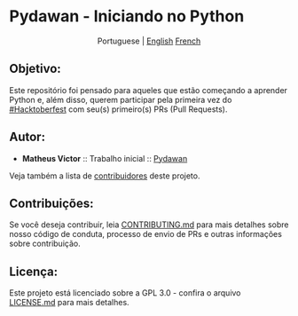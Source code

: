 # Pydawan - Iniciando no Python
<p align="center">
  <span>Portuguese</span> |
  <a href="https://github.com/matheusvictor/Pydawan/tree/master/lang/english#pydawan---getting-started-with-python">English</a>
  <a href="https://github.com/matheusvictor/Pydawan/tree/master/lang/french#pydawan---premiers-pas-avec-python">French</a>
</p>

## Objetivo:

Este repositório foi pensado para aqueles que estão começando a aprender Python e, além disso, querem participar pela primeira vez do [#Hacktoberfest](https://hacktoberfest.digitalocean.com/) com seu(s) primeiro(s) PRs (Pull Requests).

## Autor:

* **Matheus Victor** :: Trabalho inicial :: [Pydawan](https://github.com/matheusvictor/Pydawan)

Veja também a lista de [contribuidores](https://github.com/matheusvictor/Pydawan/graphs/contributors) deste projeto.

## Contribuições:

Se você deseja contribuir, leia [CONTRIBUTING.md](https://github.com/matheusvictor/Pydawan/blob/master/CONTRIBUTING.md) para mais detalhes sobre nosso código de conduta, processo de envio de PRs e outras informações sobre contribuição.

## Licença:

Este projeto está licenciado sobre a GPL 3.0 - confira o arquivo [LICENSE.md](https://github.com/matheusvictor/Pydawan/blob/master/LICENSE) para mais detalhes.
